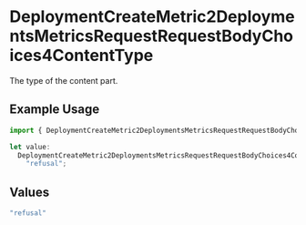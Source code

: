 # DeploymentCreateMetric2DeploymentsMetricsRequestRequestBodyChoices4ContentType

The type of the content part.

## Example Usage

```typescript
import { DeploymentCreateMetric2DeploymentsMetricsRequestRequestBodyChoices4ContentType } from "@orq-ai/node/models/operations";

let value:
  DeploymentCreateMetric2DeploymentsMetricsRequestRequestBodyChoices4ContentType =
    "refusal";
```

## Values

```typescript
"refusal"
```